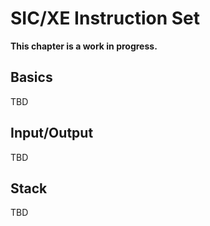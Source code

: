 # SIC/XE Instruction Set

**This chapter is a work in progress.**

## Basics

TBD

## Input/Output

TBD

## Stack

TBD
